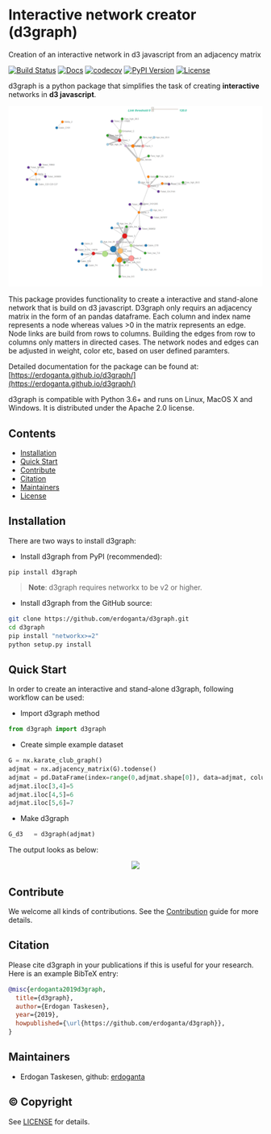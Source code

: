 # Interactive network creator (d3graph)
Creation of an interactive network in d3 javascript from an adjacency matrix

[![Build Status](https://travis-ci.org/erdoganta/d3graph.svg?branch=master)](https://travis-ci.org/erdoganta/d3graph)
[![Docs](https://img.shields.io/badge/docs-online-brightgreen)](https://erdoganta.github.io/d3graph/)
[![codecov](https://codecov.io/gh/erdoganta/d3graph/branch/master/graph/badge.svg)](https://codecov.io/gh/erdoganta/d3graph)
[![PyPI Version](https://img.shields.io/pypi/v/d3graph)](https://pypi.org/project/d3graph/)
[![License](https://img.shields.io/badge/License-Apache%202.0-blue.svg)](https://github.com/erdoganta/d3graph/blob/master/LICENSE)

d3graph is a python package that simplifies the task of creating **interactive** networks in **d3 javascript**.

<p align="center">
  <img src="examples/titanic/d3graph.png" width="600" />
</p>

This package provides functionality to create a interactive and stand-alone network that is build on d3 javascript. D3graph only requirs an adjacency matrix in the form of an pandas dataframe. Each column and index name represents a node whereas values >0 in the matrix represents an edge. Node links are build from rows to columns. Building the edges from row to columns only matters in directed cases. The network nodes and edges can be adjusted in weight, color etc, based on user defined paramters. 

Detailed documentation for the package can be found at: [https://erdoganta.github.io/d3graph/](https://erdoganta.github.io/d3graph/)

d3graph is compatible with Python 3.6+ and runs on Linux, MacOS X and Windows. 
It is distributed under the Apache 2.0 license.

## Contents
- [Installation](#%EF%B8%8F-installation)
- [Quick Start](#-quick-start)
- [Contribute](#-contribute)
- [Citation](#-citation)
- [Maintainers](#-maintainers)
- [License](#-copyright)

## Installation
There are two ways to install d3graph:

* Install d3graph from PyPI (recommended):

```
pip install d3graph
```

> **Note**: d3graph requires networkx to be v2 or higher. 

* Install d3graph from the GitHub source:

```bash
git clone https://github.com/erdoganta/d3graph.git
cd d3graph
pip install "networkx>=2"
python setup.py install
```  

## Quick Start

In order to create an interactive and stand-alone d3graph, following workflow can be used:

- Import d3graph method

```python
from d3graph import d3graph
```

- Create simple example dataset

```python
G = nx.karate_club_graph()
adjmat = nx.adjacency_matrix(G).todense()
adjmat = pd.DataFrame(index=range(0,adjmat.shape[0]), data=adjmat, columns=range(0,adjmat.shape[0]))
adjmat.iloc[3,4]=5
adjmat.iloc[4,5]=6
adjmat.iloc[5,6]=7
```
- Make d3graph

```python
G_d3   = d3graph(adjmat)
```

The output looks as below:

<p align="center">
  <img src="readme_figures/d3graph_karate_club.png" width="600" />
</p>


## Contribute
We welcome all kinds of contributions.
See the [Contribution](CONTRIBUTING.md) guide for more details.

## Citation
Please cite d3graph in your publications if this is useful for your research. Here is an example BibTeX entry:
```BibTeX
@misc{erdoganta2019d3graph,
  title={d3graph},
  author={Erdogan Taskesen},
  year={2019},
  howpublished={\url{https://github.com/erdoganta/d3graph}},
}
```

## Maintainers
* Erdogan Taskesen, github: [erdoganta](https://github.com/erdoganta)

## © Copyright
See [LICENSE](LICENSE) for details.

